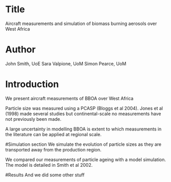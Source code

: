 # Title
Aircraft measurements and simulation of biomass burning aerosols over West Africa

# Author
John Smith, UoE
Sara Valpione, UoM
Simon Pearce, UoM

# Introduction
We present aircraft measurements of BBOA over West Africa

Particle size was measured using a PCASP (Bloggs et al 2004).
Jones et al (1998) made several studies but continental-scale no measurements have not previously been made.

A large uncertainty in modelling BBOA is extent to which measurements in the literature can be applied at regional scale.

#Simulation section
We simulate the evolution of particle sizes as they are transported away from the production region.

We compared our measurements of particle ageing with a model simulation.
The model is detailed in Smith et al 2002.

#Results
 And we did some other stuff
